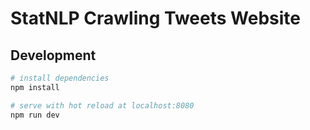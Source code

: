 # StatNLP Crawling Tweets Website

## Development

``` bash
# install dependencies
npm install

# serve with hot reload at localhost:8080
npm run dev
```
